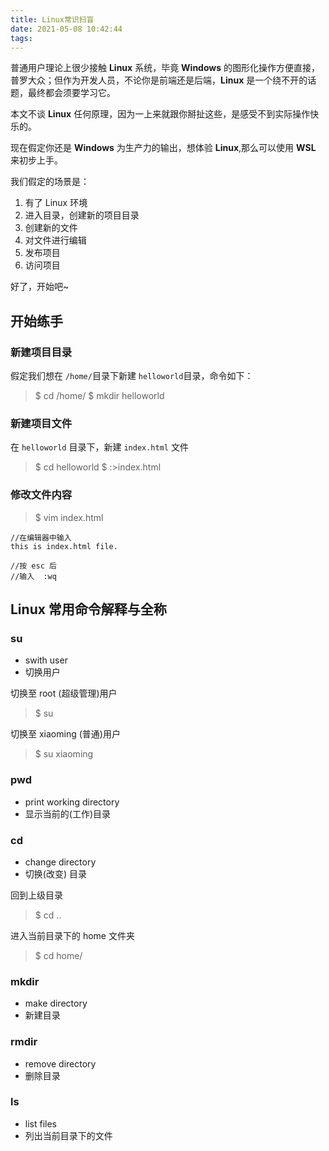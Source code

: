 ```yaml
---
title: Linux常识扫盲
date: 2021-05-08 10:42:44
tags:
---
```


普通用户理论上很少接触 **Linux** 系统，毕竟 **Windows** 的图形化操作方便直接，普罗大众；但作为开发人员，不论你是前端还是后端，**Linux** 是一个绕不开的话题，最终都会须要学习它。

本文不谈 **Linux** 任何原理，因为一上来就跟你掰扯这些，是感受不到实际操作快乐的。

现在假定你还是 **Windows** 为生产力的输出，想体验 **Linux**,那么可以使用 **WSL** 来初步上手。

我们假定的场景是：

1.  有了 Linux 环境
2.  进入目录，创建新的项目目录
3.  创建新的文件
4.  对文件进行编辑
5.  发布项目
6.  访问项目

好了，开始吧~

## 开始练手

### 新建项目目录

假定我们想在 `/home/`目录下新建 `helloworld`目录，命令如下：

> $ cd /home/
> $ mkdir helloworld

### 新建项目文件

在 `helloworld` 目录下，新建 `index.html` 文件

> $ cd helloworld
> $ :>index.html

### 修改文件内容

> $ vim index.html

```
//在编辑器中输入
this is index.html file.

//按 esc 后
//输入  :wq
```

## Linux 常用命令解释与全称

### su

- swith user
- 切换用户

切换至 root (超级管理)用户

> $ su

切换至 xiaoming (普通)用户

> $ su xiaoming

### pwd

- print working directory
- 显示当前的(工作)目录

### cd

- change directory
- 切换(改变) 目录

回到上级目录

> $ cd ..

进入当前目录下的 home 文件夹

> $ cd home/

### mkdir

- make directory
- 新建目录

### rmdir

- remove directory
- 删除目录

### ls

- list files
- 列出当前目录下的文件
